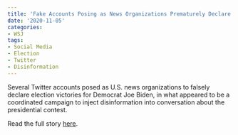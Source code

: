 ```yaml
---
title: 'Fake Accounts Posing as News Organizations Prematurely Declare Election Victories '
date: '2020-11-05'
categories:
- WSJ
tags:
- Social Media
- Election
- Twitter
- Disinformation
---
```

Several Twitter accounts posed as U.S. news organizations to falsely declare election victories for Democrat Joe Biden, in what appeared to be a coordinated campaign to inject disinformation into conversation about the presidential contest. 

Read the full story [here](https://www.wsj.com/articles/fake-twitter-accounts-posing-as-news-organizations-prematurely-declare-election-victories-11604541638).